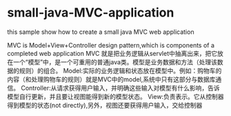 # small-java-MVC-application
this sample show how to create a small java MVC web application


MVC is Model+View+Controller design pattern,which is components of a completed web application
MVC 就是把业务逻辑从servlet中抽离出来，把它放在一个“模型”中，是一个可重用的普通java类。模型是业务数据和方法（处理该数据的规则）的组合。
Model:实际的业务逻辑和状态放在模型中。例如：购物车的内容（和处理购物车的规则）就是MVC中的model,系统中只有这部分与数据库通信。
Controller:从请求获得用户输入，并明确这些输入对模型有什么影响，告诉模型自行更新，并且要让视图能得到新的模型状态。
View:负责表示。它从控制器得到模型的状态(not directly),另外，视图还要获得用户输入，交给控制器







